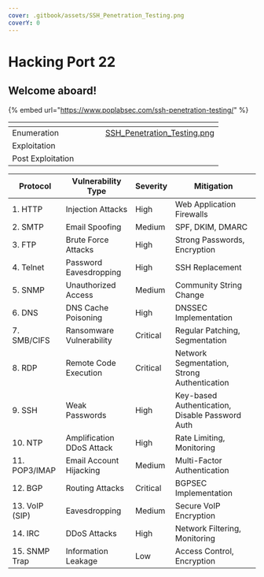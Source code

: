 ```yaml
---
cover: .gitbook/assets/SSH_Penetration_Testing.png
coverY: 0
---
```


# Hacking Port 22

## Welcome aboard!

{% embed url="https://www.poplabsec.com/ssh-penetration-testing/" %}



<table data-card-size="large" data-view="cards"><thead><tr><th></th><th></th><th></th><th data-type="content-ref"></th><th data-hidden data-card-cover data-type="files"></th></tr></thead><tbody><tr><td>Enumeration</td><td></td><td></td><td></td><td><a href=".gitbook/assets/SSH_Penetration_Testing.png">SSH_Penetration_Testing.png</a></td></tr><tr><td>Exploitation</td><td></td><td></td><td></td><td></td></tr><tr><td>Post Exploitation</td><td></td><td></td><td></td><td></td></tr></tbody></table>



| Protocol       | Vulnerability Type        | Severity | Mitigation                                      |
| -------------- | ------------------------- | -------- | ----------------------------------------------- |
| 1. HTTP        | Injection Attacks         | High     | Web Application Firewalls                       |
| 2. SMTP        | Email Spoofing            | Medium   | SPF, DKIM, DMARC                                |
| 3. FTP         | Brute Force Attacks       | High     | Strong Passwords, Encryption                    |
| 4. Telnet      | Password Eavesdropping    | High     | SSH Replacement                                 |
| 5. SNMP        | Unauthorized Access       | Medium   | Community String Change                         |
| 6. DNS         | DNS Cache Poisoning       | High     | DNSSEC Implementation                           |
| 7. SMB/CIFS    | Ransomware Vulnerability  | Critical | Regular Patching, Segmentation                  |
| 8. RDP         | Remote Code Execution     | Critical | Network Segmentation, Strong Authentication     |
| 9. SSH         | Weak Passwords            | High     | Key-based Authentication, Disable Password Auth |
| 10. NTP        | Amplification DDoS Attack | High     | Rate Limiting, Monitoring                       |
| 11. POP3/IMAP  | Email Account Hijacking   | Medium   | Multi-Factor Authentication                     |
| 12. BGP        | Routing Attacks           | Critical | BGPSEC Implementation                           |
| 13. VoIP (SIP) | Eavesdropping             | Medium   | Secure VoIP Encryption                          |
| 14. IRC        | DDoS Attacks              | High     | Network Filtering, Monitoring                   |
| 15. SNMP Trap  | Information Leakage       | Low      | Access Control, Encryption                      |
